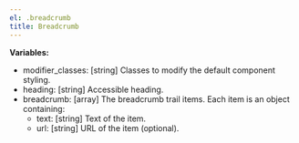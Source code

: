 ```yaml
---
el: .breadcrumb
title: Breadcrumb
---
```


__Variables:__
* modifier_classes: [string] Classes to modify the default component styling.
* heading: [string] Accessible heading.
* breadcrumb: [array] The breadcrumb trail items. Each item is an object
  containing:
  * text: [string] Text of the item.
  * url: [string] URL of the item (optional).
